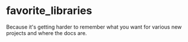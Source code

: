 # favorite_libraries
Because it's getting harder to remember what you want for various new projects and where the docs are.

